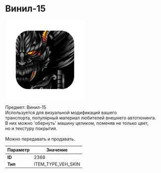 # Винил-15

![Item Image](../img/2368.webp?raw=true)

Предмет: Винил-15<br>Используется для визуальной модификаций вашего<br>транспорта, популярный материал любителей внешнего автотюнинга.<br>В них можно 'обернуть' машину целиком, поменяв не только цвет,<br>но и текстуру покрытия.<br><br>Можно передавать и продавать.


| Параметр | Значение |
|----------|----------|
| **ID** | 2368 |
| **Тип** | ITEM_TYPE_VEH_SKIN |

